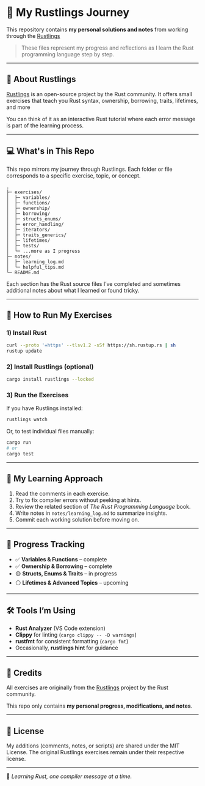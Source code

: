 # 🦀 My Rustlings Journey

This repository contains **my personal solutions and notes** from working through the [Rustlings](https://rustlings.rust-lang.org/) 

> These files represent my progress and reflections as I learn the Rust programming language step by step.

---

## 📘 About Rustlings

[Rustlings](https://github.com/rust-lang/rustlings) is an open-source project by the Rust community. It offers small exercises that teach you Rust syntax, ownership, borrowing, traits, lifetimes, and more 

You can think of it as an interactive Rust tutorial where each error message is part of the learning process.

---

## 💻 What's in This Repo

This repo mirrors my journey through Rustlings. Each folder or file corresponds to a specific exercise, topic, or concept.

```
.
├─ exercises/
│  ├─ variables/
│  ├─ functions/
│  ├─ ownership/
│  ├─ borrowing/
│  ├─ structs_enums/
│  ├─ error_handling/
│  ├─ iterators/
│  ├─ traits_generics/
│  ├─ lifetimes/
│  ├─ tests/
│  └─ ...more as I progress
├─ notes/
│  ├─ learning_log.md
│  └─ helpful_tips.md
└─ README.md
```

Each section has the Rust source files I’ve completed and sometimes additional notes about what I learned or found tricky.

---

## 🚀 How to Run My Exercises

### 1) Install Rust

```bash
curl --proto '=https' --tlsv1.2 -sSf https://sh.rustup.rs | sh
rustup update
```

### 2) Install Rustlings (optional)

```bash
cargo install rustlings --locked
```

### 3) Run the Exercises

If you have Rustlings installed:

```bash
rustlings watch
```

Or, to test individual files manually:

```bash
cargo run
# or
cargo test
```

---

## 🧭 My Learning Approach

1. Read the comments in each exercise.
2. Try to fix compiler errors without peeking at hints.
3. Review the related section of *The Rust Programming Language* book.
4. Write notes in `notes/learning_log.md` to summarize insights.
5. Commit each working solution before moving on.

---

## 🧩 Progress Tracking

* ✅ **Variables & Functions** – complete
* ✅ **Ownership & Borrowing** – complete
* 🟡 **Structs, Enums & Traits** – in progress
* ⚪ **Lifetimes & Advanced Topics** – upcoming

---

## 🛠️ Tools I’m Using

* **Rust Analyzer** (VS Code extension)
* **Clippy** for linting (`cargo clippy -- -D warnings`)
* **rustfmt** for consistent formatting (`cargo fmt`)
* Occasionally, **rustlings hint <exercise>** for guidance


---

## 🤝 Credits

All exercises are originally from the [Rustlings](https://github.com/rust-lang/rustlings) project by the Rust community.

This repo only contains **my personal progress, modifications, and notes**.

---

## 📜 License

My additions (comments, notes, or scripts) are shared under the MIT License.
The original Rustlings exercises remain under their respective license.

---

🦀 *Learning Rust, one compiler message at a time.*
